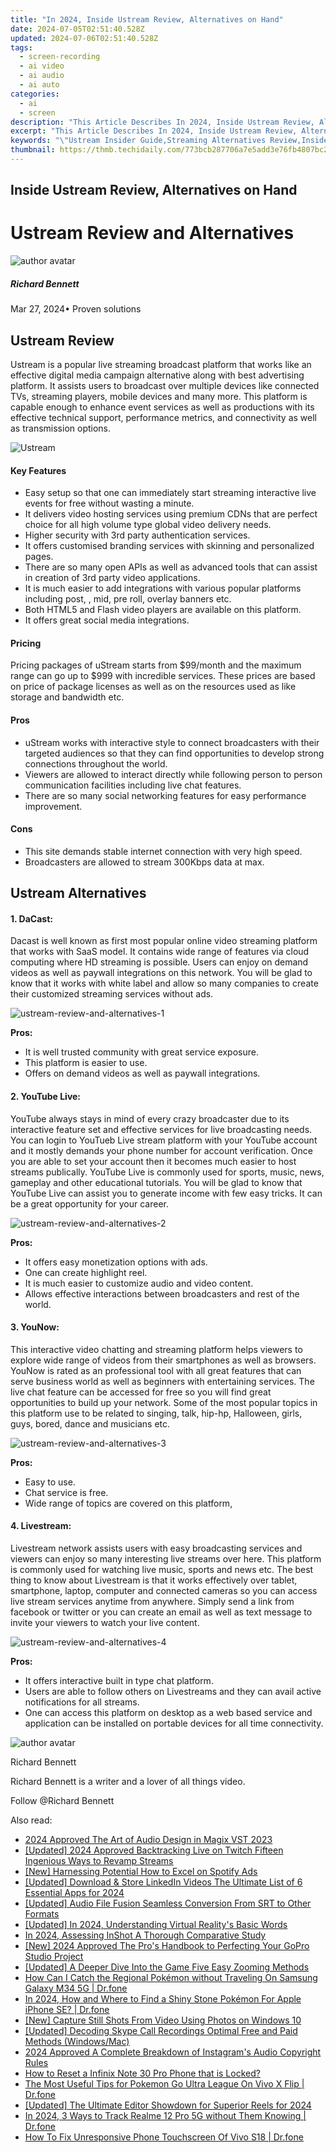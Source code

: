 ```yaml
---
title: "In 2024, Inside Ustream Review, Alternatives on Hand"
date: 2024-07-05T02:51:40.528Z
updated: 2024-07-06T02:51:40.528Z
tags: 
  - screen-recording
  - ai video
  - ai audio
  - ai auto
categories: 
  - ai
  - screen
description: "This Article Describes In 2024, Inside Ustream Review, Alternatives on Hand"
excerpt: "This Article Describes In 2024, Inside Ustream Review, Alternatives on Hand"
keywords: "\"Ustream Insider Guide,Streaming Alternatives Review,Inside Ustream Secrets,Ustream: Explore Beyond,Ustream Reviews Essentials,In-Depth Ustream Analysis,Bypass Ustream for Viewers\""
thumbnail: https://thmb.techidaily.com/773bcb287706a7e5add3e76fb4807bc2dd418c60c96896292c9c0c5d9f8bf9d7.jpg
---
```


## Inside Ustream Review, Alternatives on Hand

# Ustream Review and Alternatives

![author avatar](https://images.wondershare.com/filmora/article-images/richard-bennett.jpg)

##### Richard Bennett

 Mar 27, 2024• Proven solutions

## Ustream Review

 Ustream is a popular live streaming broadcast platform that works like an effective digital media campaign alternative along with best advertising platform. It assists users to broadcast over multiple devices like connected TVs, streaming players, mobile devices and many more. This platform is capable enough to enhance event services as well as productions with its effective technical support, performance metrics, and connectivity as well as transmission options.

![Ustream](https://images.wondershare.com/filmora/article-images/ustream.jpg)

#### Key Features

* Easy setup so that one can immediately start streaming interactive live events for free without wasting a minute.
* It delivers video hosting services using premium CDNs that are perfect choice for all high volume type global video delivery needs.
* Higher security with 3rd party authentication services.
* It offers customised branding services with skinning and personalized pages.
* There are so many open APIs as well as advanced tools that can assist in creation of 3rd party video applications.
* It is much easier to add integrations with various popular platforms including post, , mid, pre roll, overlay banners etc.
* Both HTML5 and Flash video players are available on this platform.
* It offers great social media integrations.

#### Pricing

 Pricing packages of uStream starts from $99/month and the maximum range can go up to $999 with incredible services. These prices are based on price of package licenses as well as on the resources used as like storage and bandwidth etc.

#### Pros

* uStream works with interactive style to connect broadcasters with their targeted audiences so that they can find opportunities to develop strong connections throughout the world.
* Viewers are allowed to interact directly while following person to person communication facilities including live chat features.
* There are so many social networking features for easy performance improvement.

#### Cons

* This site demands stable internet connection with very high speed.
* Broadcasters are allowed to stream 300Kbps data at max.

## Ustream Alternatives

#### 1. DaCast:

 Dacast is well known as first most popular online video streaming platform that works with SaaS model. It contains wide range of features via cloud computing where HD streaming is possible. Users can enjoy on demand videos as well as paywall integrations on this network. You will be glad to know that it works with white label and allow so many companies to create their customized streaming services without ads.

![ustream-review-and-alternatives-1](https://images.wondershare.com/filmora/article-images/ustream-review-and-alternatives-1.jpg)

**Pros:**

* It is well trusted community with great service exposure.
* This platform is easier to use.
* Offers on demand videos as well as paywall integrations.

#### 2. YouTube Live:

 YouTube always stays in mind of every crazy broadcaster due to its interactive feature set and effective services for live broadcasting needs. You can login to YouTueb Live stream platform with your YouTube account and it mostly demands your phone number for account verification. Once you are able to set your account then it becomes much easier to host streams publically. YouTube Live is commonly used for sports, music, news, gameplay and other educational tutorials. You will be glad to know that YouTube Live can assist you to generate income with few easy tricks. It can be a great opportunity for your career.

![ustream-review-and-alternatives-2](https://images.wondershare.com/filmora/article-images/ustream-review-and-alternatives-2.jpg)

**Pros:**

* It offers easy monetization options with ads.
* One can create highlight reel.
* It is much easier to customize audio and video content.
* Allows effective interactions between broadcasters and rest of the world.

#### 3. YouNow:

 This interactive video chatting and streaming platform helps viewers to explore wide range of videos from their smartphones as well as browsers. YouNow is rated as an professional tool with all great features that can serve business world as well as beginners with entertaining services. The live chat feature can be accessed for free so you will find great opportunities to build up your network. Some of the most popular topics in this platform use to be related to singing, talk, hip-hp, Halloween, girls, guys, bored, dance and musicians etc.

![ustream-review-and-alternatives-3](https://images.wondershare.com/filmora/article-images/ustream-review-and-alternatives-3.jpg)

**Pros:**

* Easy to use.
* Chat service is free.
* Wide range of topics are covered on this platform,

#### 4. Livestream:

 Livestream network assists users with easy broadcasting services and viewers can enjoy so many interesting live streams over here. This platform is commonly used for watching live music, sports and news etc. The best thing to know about Livestream is that it works effectively over tablet, smartphone, laptop, computer and connected cameras so you can access live stream services anytime from anywhere. Simply send a link from facebook or twitter or you can create an email as well as text message to invite your viewers to watch your live content.

![ustream-review-and-alternatives-4](https://images.wondershare.com/filmora/article-images/ustream-review-and-alternatives-4.jpg)

**Pros:**

* It offers interactive built in type chat platform.
* Users are able to follow others on Livestreams and they can avail active notifications for all streams.
* One can access this platform on desktop as a web based service and application can be installed on portable devices for all time connectivity.

![author avatar](https://images.wondershare.com/filmora/article-images/richard-bennett.jpg)

Richard Bennett

Richard Bennett is a writer and a lover of all things video.

Follow @Richard Bennett


<ins class="adsbygoogle"
     style="display:block"
     data-ad-format="autorelaxed"
     data-ad-client="ca-pub-7571918770474297"
     data-ad-slot="1223367746"></ins>



<ins class="adsbygoogle"
     style="display:block"
     data-ad-client="ca-pub-7571918770474297"
     data-ad-slot="8358498916"
     data-ad-format="auto"
     data-full-width-responsive="true"></ins>


<span class="atpl-alsoreadstyle">Also read:</span>
<div><ul>
<li><a href="https://article-knowledge.techidaily.com/2024-approved-the-art-of-audio-design-in-magix-vst-2023/"><u>2024 Approved  The Art of Audio Design in Magix VST 2023</u></a></li>
<li><a href="https://article-knowledge.techidaily.com/updated-2024-approved-backtracking-live-on-twitch-fifteen-ingenious-ways-to-revamp-streams/"><u>[Updated] 2024 Approved  Backtracking Live on Twitch  Fifteen Ingenious Ways to Revamp Streams</u></a></li>
<li><a href="https://article-knowledge.techidaily.com/new-harnessing-potential-how-to-excel-on-spotify-ads/"><u>[New] Harnessing Potential  How to Excel on Spotify Ads</u></a></li>
<li><a href="https://article-knowledge.techidaily.com/updated-download-and-store-linkedin-videos-the-ultimate-list-of-6-essential-apps-for-2024/"><u>[Updated] Download & Store LinkedIn Videos  The Ultimate List of 6 Essential Apps for 2024</u></a></li>
<li><a href="https://article-knowledge.techidaily.com/updated-audio-file-fusion-seamless-conversion-from-srt-to-other-formats/"><u>[Updated] Audio File Fusion  Seamless Conversion From SRT to Other Formats</u></a></li>
<li><a href="https://article-knowledge.techidaily.com/updated-in-2024-understanding-virtual-realitys-basic-words/"><u>[Updated] In 2024, Understanding Virtual Reality's Basic Words</u></a></li>
<li><a href="https://article-knowledge.techidaily.com/in-2024-assessing-inshot-a-thorough-comparative-study/"><u>In 2024, Assessing InShot  A Thorough Comparative Study</u></a></li>
<li><a href="https://article-knowledge.techidaily.com/new-2024-approved-the-pros-handbook-to-perfecting-your-gopro-studio-project/"><u>[New] 2024 Approved  The Pro's Handbook to Perfecting Your GoPro Studio Project</u></a></li>
<li><a href="https://article-knowledge.techidaily.com/updated-a-deeper-dive-into-the-game-five-easy-zooming-methods/"><u>[Updated] A Deeper Dive Into the Game  Five Easy Zooming Methods</u></a></li>
<li><a href="https://change-location.techidaily.com/how-can-i-catch-the-regional-pokemon-without-traveling-on-samsung-galaxy-m34-5g-drfone-by-drfone-virtual-android/"><u>How Can I Catch the Regional Pokémon without Traveling On Samsung Galaxy M34 5G | Dr.fone</u></a></li>
<li><a href="https://ios-pokemon-go.techidaily.com/in-2024-how-and-where-to-find-a-shiny-stone-pokemon-for-apple-iphone-se-drfone-by-drfone-virtual-ios/"><u>In 2024, How and Where to Find a Shiny Stone Pokémon For Apple iPhone SE? | Dr.fone</u></a></li>
<li><a href="https://extra-hints.techidaily.com/new-capture-still-shots-from-video-using-photos-on-windows-10/"><u>[New] Capture Still Shots From Video Using Photos on Windows 10</u></a></li>
<li><a href="https://remote-screen-capture.techidaily.com/updated-decoding-skype-call-recordings-optimal-free-and-paid-methods-windowsmac/"><u>[Updated] Decoding Skype Call Recordings  Optimal Free and Paid Methods (Windows/Mac)</u></a></li>
<li><a href="https://extra-tips.techidaily.com/2024-approved-a-complete-breakdown-of-instagrams-audio-copyright-rules/"><u>2024 Approved  A Complete Breakdown of Instagram's Audio Copyright Rules</u></a></li>
<li><a href="https://unlock-android.techidaily.com/how-to-reset-a-infinix-note-30-pro-phone-that-is-locked-by-drfone-android/"><u>How to Reset a Infinix Note 30 Pro Phone that is Locked?</u></a></li>
<li><a href="https://change-location.techidaily.com/the-most-useful-tips-for-pokemon-go-ultra-league-on-vivo-x-flip-drfone-by-drfone-virtual-android/"><u>The Most Useful Tips for Pokemon Go Ultra League On Vivo X Flip | Dr.fone</u></a></li>
<li><a href="https://instagram-videos.techidaily.com/updated-the-ultimate-editor-showdown-for-superior-reels-for-2024/"><u>[Updated] The Ultimate Editor Showdown for Superior Reels for 2024</u></a></li>
<li><a href="https://android-location-track.techidaily.com/in-2024-3-ways-to-track-realme-12-pro-5g-without-them-knowing-drfone-by-drfone-virtual-android/"><u>In 2024, 3 Ways to Track Realme 12 Pro 5G without Them Knowing | Dr.fone</u></a></li>
<li><a href="https://fix-guide.techidaily.com/how-to-fix-unresponsive-phone-touchscreen-of-vivo-s18-drfone-by-drfone-fix-android-problems-fix-android-problems/"><u>How To Fix Unresponsive Phone Touchscreen Of Vivo S18 | Dr.fone</u></a></li>
</ul></div>
